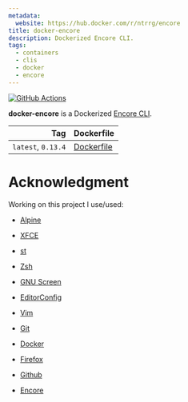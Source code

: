 ```yaml
---
metadata:
  website: https://hub.docker.com/r/ntrrg/encore
title: docker-encore
description: Dockerized Encore CLI.
tags:
  - containers
  - clis
  - docker
  - encore
---
```


[![GitHub Actions](https://github.com/ntrrg/docker-encore/workflows/Docker/badge.svg)](https://github.com/ntrrg/docker-encore/actions?query=workflow:Docker)

[Encore]: https://encore.dev/

**docker-encore** is a Dockerized [Encore CLI][Encore].

| Tag | Dockerfile |
| --: | :-- |
| `latest`, `0.13.4` | [Dockerfile](https://github.com/ntrrg/docker-encore/blob/v0.13.4/Dockerfile) |

# Acknowledgment

Working on this project I use/used:

* [Alpine](https://alpinelinux.org/)

* [XFCE](https://xfce.org/)

* [st](https://st.suckless.org/)

* [Zsh](http://www.zsh.org/)

* [GNU Screen](https://www.gnu.org/software/screen)

* [EditorConfig](http://editorconfig.org/)

* [Vim](https://www.vim.org/)

* [Git](https://git-scm.com/)

* [Docker](https://docker.com)

* [Firefox](https://www.mozilla.org/en-US/firefox/)

* [Github](https://github.com)

* [Encore](https://encore.dev/)

